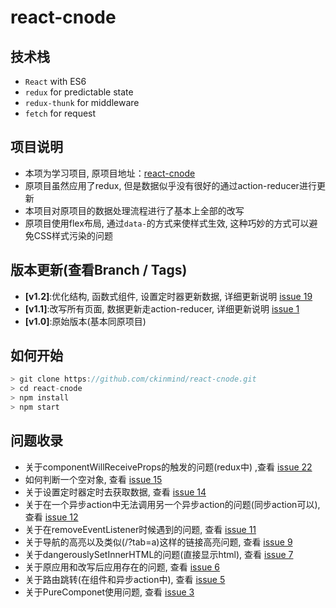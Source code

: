 # react-cnode

## 技术栈
- `React` with ES6
- `redux` for predictable state
- `redux-thunk` for middleware
- `fetch` for request

## 项目说明
- 本项为学习项目, 原项目地址：[react-cnode](https://github.com/lzxb/react-cnode)
- 原项目虽然应用了redux, 但是数据似乎没有很好的通过action-reducer进行更新
- 本项目对原项目的数据处理流程进行了基本上全部的改写
- 原项目使用flex布局, 通过`data-`的方式来使样式生效, 这种巧妙的方式可以避免CSS样式污染的问题

## 版本更新(查看Branch / Tags)
- **[v1.2]**:优化结构, 函数式组件, 设置定时器更新数据, 详细更新说明 [issue 19](https://github.com/ckinmind/react-cnode/issues/19)
- **[v1.1]**:改写所有页面, 数据更新走action-reducer, 详细更新说明 [issue 1](https://github.com/ckinmind/react-cnode/issues/1)
- **[v1.0]**:原始版本(基本同原项目)

## 如何开始
```js
> git clone https://github.com/ckinmind/react-cnode.git
> cd react-cnode
> npm install
> npm start
```

## 问题收录
- 关于componentWillReceiveProps的触发的问题(redux中) ,查看 [issue 22](https://github.com/ckinmind/react-cnode/issues/22)
- 如何判断一个空对象, 查看 [issue 15](https://github.com/ckinmind/react-cnode/issues/15)
- 关于设置定时器定时去获取数据,  查看 [issue 14](https://github.com/ckinmind/react-cnode/issues/14)
- 关于在一个异步action中无法调用另一个异步action的问题(同步action可以), 查看 [issue 12](https://github.com/ckinmind/react-cnode/issues/12)
- 关于在removeEventListener时候遇到的问题, 查看 [issue 11](https://github.com/ckinmind/react-cnode/issues/11)
- 关于导航的高亮以及类似(/?tab=a)这样的链接高亮问题, 查看 [issue 9](https://github.com/ckinmind/react-cnode/issues/9)
- 关于dangerouslySetInnerHTML的问题(直接显示html),  查看 [issue 7](https://github.com/ckinmind/react-cnode/issues/7)
- 关于原应用和改写后应用存在的问题, 查看 [issue 6](https://github.com/ckinmind/react-cnode/issues/6)
- 关于路由跳转(在组件和异步action中), 查看 [issue 5](https://github.com/ckinmind/react-cnode/issues/5)
- 关于PureComponet使用问题, 查看 [issue 3](https://github.com/ckinmind/react-cnode/issues/3)